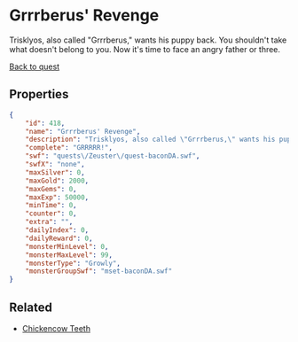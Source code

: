 # Grrrberus' Revenge

Trisklyos, also called "Grrrberus," wants his puppy back.  You shouldn't take what doesn't belong to you. Now it's time to face an angry father or three.

[Back to quest](../quests.md)

## Properties

```json
{
    "id": 418,
    "name": "Grrrberus' Revenge",
    "description": "Trisklyos, also called \"Grrrberus,\" wants his puppy back.  You shouldn't take what doesn't belong to you. Now it's time to face an angry father or three.",
    "complete": "GRRRRR!",
    "swf": "quests\/Zeuster\/quest-baconDA.swf",
    "swfX": "none",
    "maxSilver": 0,
    "maxGold": 2000,
    "maxGems": 0,
    "maxExp": 50000,
    "minTime": 0,
    "counter": 0,
    "extra": "",
    "dailyIndex": 0,
    "dailyReward": 0,
    "monsterMinLevel": 0,
    "monsterMaxLevel": 99,
    "monsterType": "Growly",
    "monsterGroupSwf": "mset-baconDA.swf"
}
```

## Related

- [Chickencow Teeth](../items/2472-chickencow-teeth.md)

